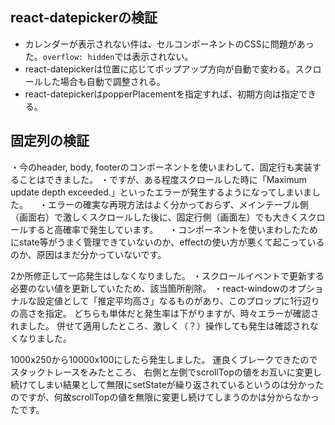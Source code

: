 
## react-datepickerの検証
- カレンダーが表示されない件は、セルコンポーネントのCSSに問題があった。`overflow: hidden`では表示されない。
- react-datepickerは位置に応じてポップアップ方向が自動で変わる。スクロールした場合も自動で調整される。
- react-datepickerはpopperPlacementを指定すれば、初期方向は指定できる。

## 固定列の検証
・今のheader, body, footerのコンポーネントを使いまわして、固定行も実装することはできました。
・ですが、ある程度スクロールした時に「Maximum update depth exceeded.」といったエラーが発生するようになってしまいました。
　・エラーの確実な再現方法はよく分かっておらず、メインテーブル側（画面右）で激しくスクロールした後に、固定行側（画面左）でも大きくスクロールすると高確率で発生しています。
　・コンポーネントを使いまわしたためにstate等がうまく管理できていないのか、effectの使い方が悪くて起こっているのか、原因はまだ分かっていないです。

2か所修正して一応発生はしなくなりました。
・スクロールイベントで更新する必要のない値を更新していたため、該当箇所削除。
・react-windowのオプショナルな設定値として「推定平均高さ」なるものがあり、このプロップに1行辺りの高さを指定。
どちらも単体だと発生率は下がりますが、時々エラーが確認されました。
併せて適用したところ、激しく（？）操作しても発生は確認されなくなりました。

1000x250から10000x100にしたら発生しました。
運良くブレークできたのでスタックトレースをみたところ、
右側と左側でscrollTopの値をお互いに変更し続けてしまい結果として無限にsetStateが繰り返されているというのは分かったのですが、何故scrollTopの値を無限に変更し続けてしまうのかは分からなかったです。
